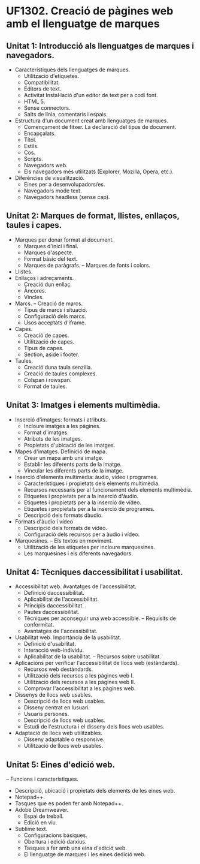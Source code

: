 # UF1302. Creació de pàgines web amb el llenguatge de marques
## Unitat 1: Introducció als llenguatges de marques i navegadors.
- Característiques dels llenguatges de marques.
  - Utilització d'etiquetes.
  - Compatibilitat.
  - Editors de text.
  - Activitat Instal·lació d'un editor de text per a codi font.
  - HTML 5.
  - Sense connectors.
  - Salts de línia, comentaris i espais.
- Estructura d'un document creat amb llenguatges de marques.
  - Començament de fitxer. La declaració del tipus de document.
  - Encapçalats.
  - Títol.
  - Estils.
  - Cos.
  - Scripts.
  - Navegadors web.
  - Els navegadors més utilitzats (Explorer, Mozilla, Opera, etc.).
- Diferències de visualització.
  - Eines per a desenvolupadors/es.
  - Navegadors mode text.
  - Navegadors headless (sense cap).
## Unitat 2: Marques de format, llistes, enllaços, taules i capes.
- Marques per donar format al document.
  - Marques d'inici i final.
  - Marques d'aspecte.
  - Format bàsic del text.
  - Marques de paràgrafs.
  – Marques de fonts i colors.
- Llistes.
- Enllaços i adreçaments.
  - Creació dun enllaç.
  - Àncores.
  - Vincles.
- Marcs.
  – Creació de marcs.
  - Tipus de marcs i situació.
  - Configuració dels marcs.
  - Usos acceptats d'iframe.
- Capes.
  - Creació de capes.
  - Utilització de capes.
  - Tipus de capes.
  - Section, aside i footer.
- Taules.
  - Creació duna taula senzilla.
  - Creació de taules complexes.
  - Colspan i rowspan.
  - Format de taules.
## Unitat 3: Imatges i elements multimèdia.
- Inserció d'imatges: formats i atributs.
  - Incloure imatges a les pàgines.
  - Format d'imatges.
  - Atributs de les imatges.
  - Propietats d'ubicació de les imatges.
- Mapes d'imatges. Definició de mapa.
  - Crear un mapa amb una imatge.
  - Establir les diferents parts de la imatge.
  - Vincular les diferents parts de la imatge.
- Inserció d'elements multimèdia: àudio, vídeo i programes.
  - Característiques i propietats dels elements multimèdia.
  - Recursos necessaris per al funcionament dels elements multimèdia.
  - Etiquetes i propietats per a la inserció d'àudio.
  - Etiquetes i propietats per a la inserció de vídeo.
  - Etiquetes i propietats per a la inserció de programes.
  - Descripció dels formats dàudio.
- Formats d'àudio i vídeo
  - Descripció dels formats de vídeo.
  - Configuració dels recursos per a àudio i vídeo.
- Marquesines.
  – Els textos en moviment.
  - Utilització de les etiquetes per incloure marquesines.
  - Les marquesines i els diferents navegadors.
## Unitat 4: Tècniques daccessibilitat i usabilitat.
- Accessibilitat web. Avantatges de l'accessibilitat.
  - Definició daccessibilitat.
  - Aplicabilitat de l'accessibilitat.
  - Principis daccessibilitat.
  - Pautes daccessibilitat.
  - Tècniques per aconseguir una web accessible.
  – Requisits de conformitat.
  - Avantatges de l'accessibilitat.
- Usabilitat web. Importància de la usabilitat.
  - Definició d'usabilitat.
  - Interacció web-individu.
  - Aplicabilitat de la usabilitat.
  – Recursos sobre usabilitat.
- Aplicacions per verificar l'accessibilitat de llocs web (estàndards).
  - Recursos web destàndards.
  - Utilització dels recursos a les pàgines web I.
  - Utilització dels recursos a les pàgines web II.
  - Comprovar l'accessibilitat a les pàgines web.
- Dissenys de llocs web usables.
  - Descripció de llocs web usables.
  - Disseny centrat en lusuari.
  - Usuaris persones.
  - Descripció de llocs web usables.
  - Estudi de l'estructura i el disseny dels llocs web usables.
- Adaptació de llocs web utilitzables.
  - Disseny adaptable o responsive.
  - Utilització de llocs web usables.
## Unitat 5: Eines d'edició web.
– Funcions i característiques.
  - Descripció, ubicació i propietats dels elements de les eines web.
  - Notepad++.
  - Tasques que es poden fer amb Notepad++.
- Adobe Dreamweaver.
  - Espai de treball.
  - Edició en viu.
- Sublime text.
  - Configuracions bàsiques.
  - Obertura i edició darxius.
  - Tasques a fer amb una eina d'edició web.
  - El llenguatge de marques i les eines dedició web.